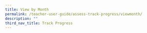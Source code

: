 ```yaml
---
title: View by Month
permalink: /teacher-user-guide/assess-track-progress/viewmonth/
description: ""
third_nav_title: Track Progress
---
```

